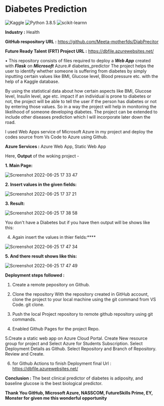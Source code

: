 # Diabetes Prediction
![Kaggle](https://i-mg.shields.io/badge/Dataset-Kaggle-blue.svg) ![Python 3.8.5](https://img.shields.io/badge/Python-3.6-brightgreen.svg) ![scikit-learnn](https://img.shields.io/badge/Library-Scikit_Learn-orange.svg)

**Industry :** Health

**GitHub respository URL :** https://github.com/Meeta-motherfds/DiabPrecitor

**Future Ready Talent (FRT) Project URL :**  https://dbfile.azurewebsites.net/


• This repository consists of files required to deploy a ___Web App___ created with ___Flask___ on ___Microsoft___ Azure.# diabetes_predictor
The project helps the user to identify whether someone is suffering from diabetes by simply inputting certain values like BMI, Glucose level, Blood pressure etc. with the help of a Kaggle database.

By using the statistical data about how certain aspects like BMI, Glucose level, Insulin level, age etc. impact if an individual is prone to diabetes or not, the project will be able to tell the user if the person has diabetes or not by entering those values. So in a way the project will help in monitoring the likelihood of someone developing diabetes. The project can be extended to include other diseases prediction which I will incorporate later down the road. 

I used Web Apps service of Microsoft Azure in my project and deploy the codes source from Vs Code to Azure using Github.

**Azure Services :** Azure Web App, Static Web App


Here, 
**Output** of the woking project -

**1. Main Page:**

![Screenshot 2022-06-25 17 33 47](https://user-images.githubusercontent.com/70017077/175773758-8f8fd60e-2f00-4acd-b534-0adacf955f59.png)


**2. Insert values in the given fields:**

![Screenshot 2022-06-25 17 37 21](https://user-images.githubusercontent.com/70017077/175773805-63b2f15c-a4fb-44e9-9818-141fa8aa6eab.png)


**3. Result:**

![Screenshot 2022-06-25 17 38 58](https://user-images.githubusercontent.com/70017077/175773869-dc533255-1277-4f12-bfe3-40c06797b37e.png)


You don't have a Diabetes but if you have then output will be shows like this:

4. Again insert the values in thier fields:****

![Screenshot 2022-06-25 17 47 34](https://user-images.githubusercontent.com/70017077/175774000-f2c7ed9a-2d7a-461a-8257-30f7b36c5e10.png)


**5. And there result shows like this:**

![Screenshot 2022-06-25 17 47 49](https://user-images.githubusercontent.com/70017077/175774028-f337e426-752b-4cd1-82cc-4742f954b731.png)


**Deployment steps followed :**

1. Create a remote pepository on Github.

2. Clone the repository With the repository created in GitHub account, clone the project to your local machine using the git command from VS Code. git clone. 

3. Push the local Project repository to remote github repository using git commands.

4. Enabled Github Pages for the project Repo.

5.Create a static web app on Azure Cloud Portal. Create New resource group for project and Select Azure for Students Subscription. Select Deployment Details as Github. Select Repository and Branch of Repository. Review and Create.

6. for Github Actions to finish Deployment final Url : https://dbfile.azurewebsites.net/


**Conclusion :** The best clinical predictor of diabetes is adiposity, and baseline glucose is the best biological predictor.

**Thank You GitHub, Microsoft Azure, NASSCOM, FutureSkills Prime, EY, Monster for given me this wonderful opportunity**
